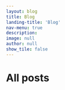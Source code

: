 ```yaml
---
layout: blog
title: Blog
landing-title: 'Blog'
nav-menu: true
description: 
image: null
author: null
show_tile: false
---
```


<h1>All posts</h1>
